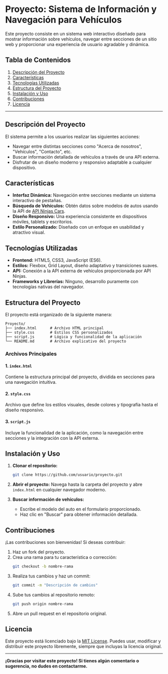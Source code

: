 # Proyecto: Sistema de Información y Navegación para Vehículos

Este proyecto consiste en un sistema web interactivo diseñado para mostrar información sobre vehículos, navegar entre secciones de un sitio web y proporcionar una experiencia de usuario agradable y dinámica.

## Tabla de Contenidos

1. [Descripción del Proyecto](#descripción-del-proyecto)
2. [Características](#características)
3. [Tecnologías Utilizadas](#tecnologías-utilizadas)
4. [Estructura del Proyecto](#estructura-del-proyecto)
5. [Instalación y Uso](#instalación-y-uso)
6. [Contribuciones](#contribuciones)
7. [Licencia](#licencia)

---

## Descripción del Proyecto

El sistema permite a los usuarios realizar las siguientes acciones:

- Navegar entre distintas secciones como "Acerca de nosotros", "Vehículos", "Contacto", etc.
- Buscar información detallada de vehículos a través de una API externa.
- Disfrutar de un diseño moderno y responsivo adaptable a cualquier dispositivo.

## Características

- **Interfaz Dinámica:** Navegación entre secciones mediante un sistema interactivo de pestañas.
- **Búsqueda de Vehículos:** Obtén datos sobre modelos de autos usando la API de [API Ninjas Cars](https://api-ninjas.com/).
- **Diseño Responsivo:** Una experiencia consistente en dispositivos móviles, tablets y escritorios.
- **Estilo Personalizado:** Diseñado con un enfoque en usabilidad y atractivo visual.

## Tecnologías Utilizadas

- **Frontend:** HTML5, CSS3, JavaScript (ES6).
- **Estilos:** Flexbox, Grid Layout, diseño adaptativo y transiciones suaves.
- **API:** Conexión a la API externa de vehículos proporcionada por API Ninjas.
- **Frameworks y Librerías:** Ninguno, desarrollo puramente con tecnologías nativas del navegador.

## Estructura del Proyecto

El proyecto está organizado de la siguiente manera:

```
Proyecto/
├── index.html      # Archivo HTML principal
├── style.css       # Estilos CSS personalizados
├── script.js       # Lógica y funcionalidad de la aplicación
└── README.md       # Archivo explicativo del proyecto
```

### Archivos Principales

#### 1. `index.html`
Contiene la estructura principal del proyecto, dividida en secciones para una navegación intuitiva.

#### 2. `style.css`
Archivo que define los estilos visuales, desde colores y tipografía hasta el diseño responsivo.

#### 3. `script.js`
Incluye la funcionalidad de la aplicación, como la navegación entre secciones y la integración con la API externa.

## Instalación y Uso

1. **Clonar el repositorio:**
   ```bash
   git clone https://github.com/usuario/proyecto.git
   ```

2. **Abrir el proyecto:**
   Navega hasta la carpeta del proyecto y abre `index.html` en cualquier navegador moderno.

3. **Buscar información de vehículos:**
   - Escribe el modelo del auto en el formulario proporcionado.
   - Haz clic en "Buscar" para obtener información detallada.

## Contribuciones

¡Las contribuciones son bienvenidas! Si deseas contribuir:

1. Haz un fork del proyecto.
2. Crea una rama para tu característica o corrección:
   ```bash
   git checkout -b nombre-rama
   ```
3. Realiza tus cambios y haz un commit:
   ```bash
   git commit -m "Descripción de cambios"
   ```
4. Sube tus cambios al repositorio remoto:
   ```bash
   git push origin nombre-rama
   ```
5. Abre un pull request en el repositorio original.

## Licencia

Este proyecto está licenciado bajo la [MIT License](LICENSE). Puedes usar, modificar y distribuir este proyecto libremente, siempre que incluyas la licencia original.

---

**¡Gracias por visitar este proyecto! Si tienes algún comentario o sugerencia, no dudes en contactarme.**

